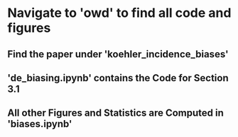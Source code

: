 # Navigate to 'owd' to find all code and figures

## Find the paper under 'koehler_incidence_biases'

## 'de_biasing.ipynb' contains the Code for Section 3.1

## All other Figures and Statistics are Computed in 'biases.ipynb'
